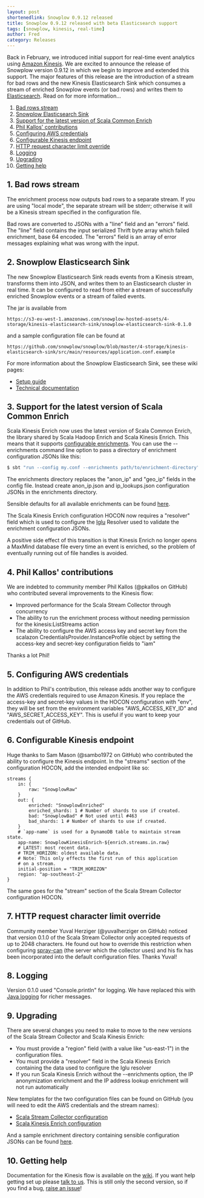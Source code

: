 ```yaml
---
layout: post
shortenedlink: Snowplow 0.9.12 released
title: Snowplow 0.9.12 released with beta Elasticsearch support
tags: [snowplow, kinesis, real-time]
author: Fred
category: Releases
---
```


Back in February, we introduced initial support for real-time event analytics using [Amazon Kinesis][kinesis]. We are excited to announce the release of Snowplow version 0.9.12 in which we begin to improve and extended this support. The major features of this release are the introduction of a stream for bad rows and the new Kinesis Elasticsearch Sink which consumes a stream of enriched Snowplow events (or bad rows) and writes them to [Elasticsearch][elasticsearch]. Read on for more information...

1. [Bad rows stream](/blog/2014/xx/xx/snowplow-0.9.12-released-with-beta-elasticsearch-support/#bad)
2. [Snowplow Elasticsearch Sink](/blog/2014/xx/xx/snowplow-0.9.12-released-with-beta-elasticsearch-support/#elasticsearch)
3. [Support for the latest version of Scala Common Enrich](/blog/2014/xx/xx/snowplow-0.9.12-released-with-beta-elasticsearch-support/#sce)
4. [Phil Kallos' contributions](/blog/2014/xx/xx/snowplow-0.9.12-released-with-beta-elasticsearch-support/#pkallos)
5. [Configuring AWS credentials](/blog/2014/xx/xx/snowplow-0.9.12-released-with-beta-elasticsearch-support/#credentials)
6. [Configurable Kinesis endpoint](/blog/2014/xx/xx/snowplow-0.9.12-released-with-beta-elasticsearch-support/#endpoint)
7. [HTTP request character limit override](/blog/2014/xx/xx/snowplow-0.9.12-released-with-beta-elasticsearch-support/#character-limit)
8. [Logging](/blog/2014/xx/xx/snowplow-0.9.12-released-with-beta-elasticsearch-support/#logging)
9. [Upgrading](/blog/2014/xx/xx/snowplow-0.9.12-released-with-beta-elasticsearch-support/#upgrading)
10. [Getting help](/blog/2014/xx/xx/snowplow-0.9.12-released-with-beta-elasticsearch-support/#help)

<!--more-->

<h2><a name="bad">1. Bad rows stream</a></h2>

The enrichment process now outputs bad rows to a separate stream. If you are using "local mode", the separate stream will be stderr; otherwise it will be a Kinesis stream specified in the configuration file.

Bad rows are converted to JSONs with a "line" field and an "errors" field. The "line" field contains the input serialized Thrift byte array which failed enrichment, base 64 encoded. The "errors" field is an array of error messages explaining what was wrong with the input.

<h2><a name="elasticsearch">2. Snowplow Elasticsearch Sink</a></h2>

The new Snowplow Elasticsearch Sink reads events from a Kinesis stream, transforms them into JSON, and writes them to an Elasticsearch cluster in real time. It can be configured to read from either a stream of successfully enriched Snowplow events or a stream of failed events.

The jar is available from

```
https://s3-eu-west-1.amazonaws.com/snowplow-hosted-assets/4-storage/kinesis-elasticsearch-sink/snowplow-elasticsearch-sink-0.1.0
```

and a sample configuration file can be found at

```
https://github.com/snowplow/snowplow/blob/master/4-storage/kinesis-elasticsearch-sink/src/main/resources/application.conf.example
```

For more information about the Snowplow Elasticsearch Sink, see these wiki pages:

* [Setup guide][elasticsearch-setup]
* [Technical documentation][elasticsearch-techdocs]

<h2><a name="sce">3. Support for the latest version of Scala Common Enrich</a></h2>

Scala Kinesis Enrich now uses the latest version of Scala Common Enrich, the library shared by Scala Hadoop Enrich and Scala Kinesis Enrich. This means that it supports [configurable enrichments][configurable-enrichments]. You can use the --enrichments command line option to pass a directory of enrichment configuration JSONs like this:

```bash
$ sbt "run --config my.conf --enrichments path/to/enrichment-directory"
```

The enrichments directory replaces the "anon_ip" and "geo_ip" fields in the config file. Instead create anon_ip.json and ip_lookups.json configuration JSONs in the enrichments directory.

Sensible defaults for all available enrichments can be found [here][enrichments-example].

The Scala Kinesis Enrich configuration HOCON now requires a "resolver" field which is used to configure the [Iglu][iglu] Resolver used to validate the enrichment configuration JSONs.

A positive side effect of this transition is that Kinesis Enrich no longer opens a MaxMind database file every time an event is enriched, so the problem of eventually running out of file handles is avoided.

<h2><a name="pkallos">4. Phil Kallos' contributions</a></h2>

We are indebted to community member Phil Kallos (@pkallos on GitHub) who contributed several improvements to the Kinesis flow:

* Improved performance for the Scala Stream Collector through concurrency
* The ability to run the enrichment process without needing permission for the kinesis:ListStreams action
* The ability to configure the AWS access key and secret key from the scalazon CredentialsProvider.InstanceProfile object by setting the access-key and secret-key configuration fields to "iam"

Thanks a lot Phil!

<h2><a name="credentials">5. Configuring AWS credentials</a></h2>

In addition to Phil's contribution, this release adds another way to configure the AWS credentials required to use Amazon Kinesis. If you replace the access-key and secret-key values in the HOCON configuration with "env", they will be set from the environment variables "AWS_ACCESS_KEY_ID" and "AWS_SECRET_ACCESS_KEY". This is useful if you want to keep your credentials out of GitHub.

<h2><a name="maxmind">6. Configurable Kinesis endpoint</a></h2>

Huge thanks to Sam Mason (@sambo1972 on GitHub) who contributed the ability to configure the Kinesis endpoint. In the "streams" section of the configuration HOCON, add the intended endpoint like so:

```
streams {
	in: {
		raw: "SnowplowRaw"
	}
	out: {
		enriched: "SnowplowEnriched"
		enriched_shards: 1 # Number of shards to use if created.
		bad: "SnowplowBad" # Not used until #463
		bad_shards: 1 # Number of shards to use if created.
	}
	# `app-name` is used for a DynamoDB table to maintain stream state.
	app-name: SnowplowKinesisEnrich-${enrich.streams.in.raw}
	# LATEST: most recent data.
	# TRIM_HORIZON: oldest available data.
	# Note: This only effects the first run of this application
	# on a stream.
	initial-position = "TRIM_HORIZON"
	region: "ap-southeast-2"
}
```

The same goes for the "stream" section of the Scala Stream Collector configuration HOCON.

<h2><a name="character-limit">7. HTTP request character limit override</a></h2>

Community member Yuval Herziger (@yuvalherziger on GitHub) noticed that version 0.1.0 of the Scala Stream Collector only accepted requests of up to 2048 characters. He found out how to override this restriction when configuring [spray-can][spray-can] (the server which the collector uses) and his fix has been incorporated into the default configuration files. Thanks Yuval!

<h2><a name="logging">8. Logging</a></h2>

Version 0.1.0 used "Console.println" for logging. We have replaced this with [Java logging][slf4j] for richer messages.

<h2><a name="upgrading">9. Upgrading</a></h2>

There are several changes you need to make to move to the new versions of the Scala Stream Collector and Scala Kinesis Enrich:

* You must provide a "region" field (with a value like "us-east-1") in the configuration files.
* You must provide a "resolver" field in the Scala Kinesis Enrich containing the data used to configure the Iglu resolver
* If you run Scala Kinesis Enrich without the --enrichments option, the IP anonymization enrichment and the IP address lookup enrichment will not run automatically

New templates for the two configuration files can be found on GitHub (you will need to edit the AWS credentials and the stream names):

* [Scala Stream Collector configuration][ssc-conf]
* [Scala Kinesis Enrich configuration][ske-conf]

And a sample enrichment directory containing sensible configuration JSONs can be found [here][enrichments-example].

<h2><a name="help">10. Getting help</a></h2>

Documentation for the Kinesis flow is available on the [wiki][docs]. If you want help getting set up please [talk to us][talk-to-us]. This is still only the second version, so if you find a bug, [raise an issue][issues]!

[kinesis]: http://aws.amazon.com/kinesis/
[elasticsearch]: http://www.elasticsearch.org/
[configurable-enrichments]: http://snowplowanalytics.com/blog/2014/07/26/snowplow-0.9.6-released-with-configurable-enrichments/
[enrichments-example]: https://github.com/snowplow/snowplow/tree/master/3-enrich/emr-etl-runner/config/enrichments
[iglu]: https://github.com/snowplow/iglu-scala-client
[slf4j]: http://www.slf4j.org/
[spray-can]: http://spray.io/documentation/1.1-SNAPSHOT/spray-can/
[ssc-conf]: https://github.com/snowplow/snowplow/blob/master/2-collectors/scala-stream-collector/src/main/resources/application.conf.example
[ske-conf]: https://github.com/snowplow/snowplow/blob/master/3-enrich/scala-kinesis-enrich/src/main/resources/default.conf
[docs]: https://github.com/snowplow/snowplow/wiki/Scala-Kinesis-Enrich
[elasticsearch-setup]: https://github.com/snowplow/snowplow/wiki/kinesis-elasticsearch-sink-setup
[elasticsearch-techdocs]: https://github.com/snowplow/snowplow/wiki/kinesis-elasticsearch-sink
[talk-to-us]: https://github.com/snowplow/snowplow/wiki/Talk-to-us
[issues]: https://github.com/snowplow/snowplow/issues
